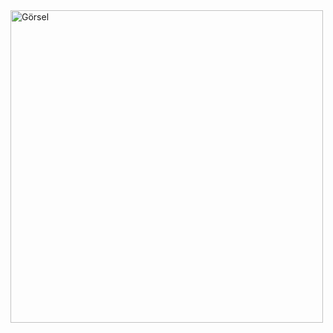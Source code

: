 <!DOCTYPE html>
<html lang="en">
<head>
    <meta charset="UTF-8">
    <meta name="viewport" content="width=device-width, initial-scale=1.0">
  
</head>
<body>
    <img src="https://user-images.githubusercontent.com/79201879/178122135-d0c92812-7743-4040-8681-190ccbdacdf4.png" alt="Görsel" width="500">
</body>
</html>
